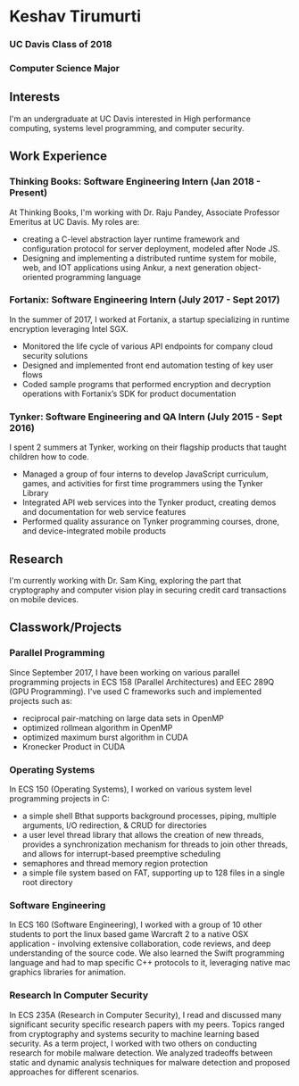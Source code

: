 # Keshav Tirumurti

### UC Davis Class of 2018
### Computer Science Major

## Interests
I'm an undergraduate at UC Davis interested in High performance computing, systems level programming, and computer security.

## Work Experience

### Thinking Books: Software Engineering Intern (Jan 2018 - Present)
At Thinking Books, I'm working with Dr. Raju Pandey, Associate Professor Emeritus at UC Davis. My roles are:
* creating a C-level abstraction layer runtime framework and configuration protocol for server deployment, modeled after Node JS.
* Designing and implementing a distributed runtime system for mobile, web, and IOT
applications using Ankur, a next generation object-oriented programming language

### Fortanix: Software Engineering Intern (July 2017 - Sept 2017)
In the summer of 2017, I worked at Fortanix, a startup specializing in runtime encryption leveraging Intel SGX. 
* Monitored the life cycle of various API endpoints for company cloud security solutions
* Designed and implemented front end automation testing of key user flows
* Coded sample programs that performed encryption and decryption operations with
Fortanix’s SDK for product documentation

### Tynker: Software Engineering and QA Intern (July 2015 - Sept 2016)
I spent 2 summers at Tynker, working on their flagship products that taught children how to code.
* Managed a group of four interns to develop JavaScript curriculum, games, and activities for
first time programmers using the Tynker Library
* Integrated API web services into the Tynker product, creating demos and documentation
for web service features
* Performed quality assurance on Tynker programming courses, drone, and
device-integrated mobile products

## Research
I'm currently working with Dr. Sam King, exploring the part that cryptography and computer vision play in securing credit card transactions on mobile devices.

## Classwork/Projects

### Parallel Programming
Since September 2017, I have been working on various parallel programming projects in ECS 158 (Parallel Architectures) and EEC 289Q (GPU Programming). I've used C frameworks such and implemented projects such as:
* reciprocal pair-matching on large data sets in OpenMP
* optimized rollmean algorithm in OpenMP
* optimized maximum burst algorithm in CUDA
* Kronecker Product in CUDA

### Operating Systems
In ECS 150 (Operating Systems), I worked on various system level programming projects in C:
* a simple shell Bthat supports background processes, piping, multiple arguments, I/O redirection, & CRUD for directories
* a user level thread library that allows the creation of new threads, provides a synchronization mechanism for threads to join other threads, and allows for interrupt-based preemptive scheduling
* semaphores and thread memory region protection
* a simple file system based on FAT, supporting up to 128 files in a single root directory

### Software Engineering
In ECS 160 (Software Engineering), I worked with a group of 10 other students to port the linux based game Warcraft 2 to a native OSX application - involving extensive collaboration, code reviews, and deep understanding of the source code. We also learned the Swift programming language and had to map specific C++ protocols to it, leveraging native mac graphics libraries for animation.

### Research In Computer Security
In ECS 235A (Research in Computer Security), I read and discussed many significant security specific research papers with my peers. Topics ranged from cryptography and systems security to machine learning based security. As a term project, I worked with two others on conducting research for mobile malware detection. We analyzed tradeoffs between static and dynamic analysis techniques for malware detection and proposed approaches for different scenarios.
